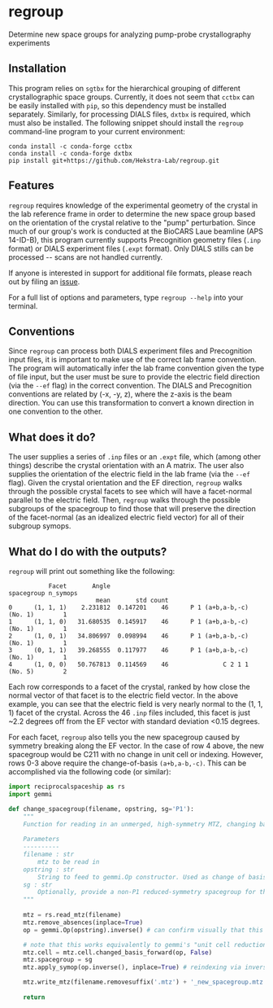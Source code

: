 # regroup

Determine new space groups for analyzing pump-probe crystallography experiments

## Installation  

This program relies on `sgtbx` for the hierarchical grouping of different crystallographic space groups. Currently, it does not seem that `cctbx` can be easily installed with `pip`, so this dependency must be installed separately. Similarly, for processing DIALS files, `dxtbx` is required, which must also be installed. The following snippet should install the `regroup` command-line program to your current environment:

```shell
conda install -c conda-forge cctbx
conda install -c conda-forge dxtbx
pip install git+https://github.com/Hekstra-Lab/regroup.git
```

## Features  

`regroup` requires knowledge of the experimental geometry of the crystal in the lab reference frame in order to determine the new space group based on the orientation of the crystal relative to the "pump" perturbation. Since much of our group's work is conducted at the BioCARS Laue beamline (APS 14-ID-B), this program currently supports Precognition geometry files (`.inp` format) or DIALS experiment files (`.expt` format). Only DIALS stills can be processed -- scans are not handled currently.

If anyone is interested in support for additional file formats, please reach out by filing an [issue](https://github.com/Hekstra-Lab/regroup/issues).

For a full list of options and parameters, type `regroup --help` into your terminal.

## Conventions
Since `regroup` can process both DIALS experiment files and Precognition input files, it is important to make use of the correct lab frame convention. The program will automatically infer the lab frame convention given the type of file input, but the user must be sure to provide the electric field direction (via the `--ef` flag) in the correct convention. The DIALS and Precognition conventions are related by (-x, -y, z), where the z-axis is the beam direction. You can use this transformation to convert a known direction in one convention to the other.

## What does it do?
The user supplies a series of `.inp` files or an `.expt` file, which (among other things) describe the crystal orientation with an A matrix. The user also supplies the orientation of the electric field in the lab frame (via the `--ef` flag).  Given the crystal orientation and the EF direction, `regroup` walks through the possible crystal facets to see which will have a facet-normal parallel to the electric field. Then, `regroup` walks through the possible subgroups of the spacegroup to find those that will preserve the direction of the facet-normal (as an idealized electric field vector) for all of their subgroup symops.

## What do I do with the outputs?
`regroup` will print out something like the following:
```
           Facet       Angle                                    spacegroup n_symops
                        mean       std count                                       
0      (1, 1, 1)    2.231812  0.147201    46      P 1 (a+b,a-b,-c) (No. 1)        1
1      (1, 1, 0)   31.680535  0.145917    46      P 1 (a+b,a-b,-c) (No. 1)        1
2      (1, 0, 1)   34.806997  0.098994    46      P 1 (a+b,a-b,-c) (No. 1)        1
3      (0, 1, 1)   39.268555  0.117977    46      P 1 (a+b,a-b,-c) (No. 1)        1
4      (1, 0, 0)   50.767813  0.114569    46               C 2 1 1 (No. 5)        2
```
Each row corresponds to a facet of the crystal, ranked by how close the normal vector of that facet is to the electric field vector. In the above example, you can see that the electric field is very nearly normal to the (1, 1, 1) facet of the crystal. Across the 46 `.inp` files included, this facet is just ~2.2 degrees off from the EF vector with standard deviation <0.15 degrees.  
  
For each facet, `regroup` also tells you the new spacegroup caused by symmetry breaking along the EF vector. In the case of row 4 above, the new spacegroup would be C211 with no change in unit cell or indexing. However, rows 0-3 above require the change-of-basis `(a+b,a-b,-c)`. This can be accomplished via the following code (or similar):
```python
import reciprocalspaceship as rs
import gemmi

def change_spacegroup(filename, opstring, sg='P1'):
    """
    Function for reading in an unmerged, high-symmetry MTZ, changing basis and reindexing, and writing out the new version
    
    Parameters
    ----------
    filename : str
        mtz to be read in
    opstring : str
        String to feed to gemmi.Op constructor. Used as change of basis, and the inverse of which is used as the reindexing operation
    sg : str
        Optionally, provide a non-P1 reduced-symmetry spacegroup for the output.
    """
    
    mtz = rs.read_mtz(filename)
    mtz.remove_absences(inplace=True)
    op = gemmi.Op(opstring).inverse() # can confirm visually that this gives the intended rhombus

    # note that this works equivalently to gemmi's "unit cell reduction" algorithm
    mtz.cell = mtz.cell.changed_basis_forward(op, False) 
    mtz.spacegroup = sg
    mtz.apply_symop(op.inverse(), inplace=True) # reindexing via inverse operation

    mtz.write_mtz(filename.removesuffix('.mtz') + '_new_spacegroup.mtz')
    
    return

```
